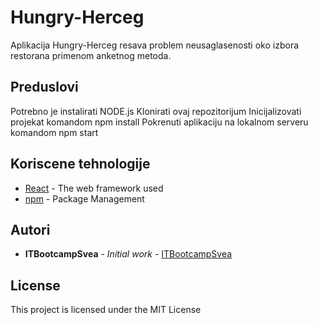 # Hungry-Herceg

Aplikacija Hungry-Herceg resava problem neusaglasenosti oko izbora restorana primenom anketnog metoda. 

## Preduslovi

Potrebno je instalirati NODE.js
Klonirati ovaj repozitorijum
Inicijalizovati projekat komandom npm install
Pokrenuti aplikaciju na lokalnom serveru komandom npm start


## Koriscene tehnologije

* [React](https://reactjs.org/) - The web framework used
* [npm](https://nodejs.org/en/) - Package Management


## Autori

* **ITBootcampSvea** - *Initial work* - [ITBootcampSvea](https://github.com/ITbootcampSvea/Hungry-Herceg)


## License

This project is licensed under the MIT License 

